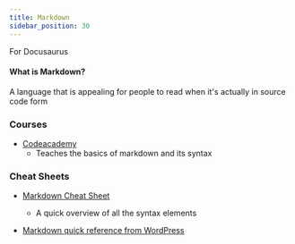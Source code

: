 ```yaml
---
title: Markdown
sidebar_position: 30
---
```

For Docusaurus

#### What is Markdown?
A language that is appealing for people to read when it's actually in source code form

### Courses
- [Codeacademy](https://www.codecademy.com/resources/docs/markdown)
  - Teaches the basics of markdown and its syntax

### Cheat Sheets
- [Markdown Cheat Sheet](https://www.markdownguide.org/cheat-sheet/)
  - A quick overview of all the syntax elements

- [Markdown quick reference from WordPress](https://wordpress.com/support/markdown-quick-reference/)